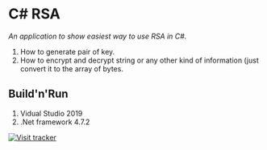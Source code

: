 C# RSA
===================
*An application to show easiest way to use RSA in C#.*
1. How to generate pair of key.
2. How to encrypt and decrypt string or any other kind of information (just convert it to the array of bytes.

Build'n'Run
-----------
1. Vidual Studio 2019
2. .Net framework 4.7.2


[![Visit tracker](http://clustrmaps.com/map_v2.png?d=5Q2WaOPgeKFYCnAVV3kSIN_ZYBGfUG7bp3Q50wbSOck&cl=ffffff)](https://clustrmaps.com/site/1auhh)
